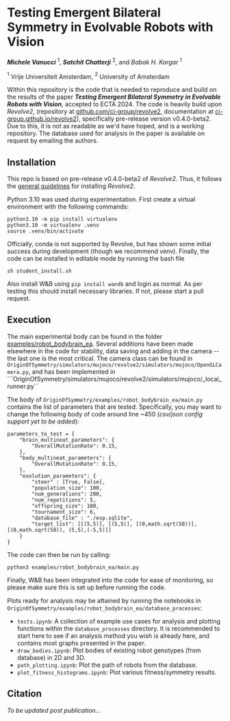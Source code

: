 # Testing Emergent Bilateral Symmetry in Evolvable Robots with Vision
***Michele Vanucci*** $^1$, ***Satchit Chatterji*** $^2$, and *Babak H. Kargar* $^1$

$^1$ Vrije Universiteit Amsterdam, $^2$ University of Amsterdam

Within this repository is the code that is needed to reproduce and build on the results of the paper ***Testing Emergent Bilateral Symmetry in Evolvable Robots with Vision***, accepted to ECTA 2024. The code is heavily build upon *Revolve2*, (repository at [github.com/ci-group/revolve2](https://github.com/ci-group/revolve2), documentation at [ci-group.github.io/revolve2](https://ci-group.github.io/revolve2/)), specifically pre-release version v0.4.0-beta2. Due to this, it is not as readable as we'd have hoped, and is a working repository. The database used for analysis in the paper is available on request by emailing the authors.

## Installation

This repo is based on pre-release v0.4.0-beta2 of *Revolve2*. Thus, it follows the [general guidelines](https://ci-group.github.io/revolve2/installation/) for installing *Revolve2*.

Python 3.10 was used during experimentation. First create a virtual environment with the following commands:

```
python3.10 -m pip install virtualenv
python3.10 -m virtualenv .venv
source .venv/bin/activate
```

Officially, conda is not supported by Revolve, but has shown some initial success during development (though we recommend venv). Finally, the code can be installed in editable mode by running the bash file

    sh student_install.sh

Also install W&B using ```pip install wandb``` and login as normal. As per testing this should install necessary libraries. If not, please start a pull request.

## Execution

The main experimental body can be found in the folder [examples/robot_bodybrain_ea](https://github.com/satchitchatterji/OriginOfSymmetry/tree/main/examples/robot_bodybrain_ea). Several additions have been made elsewhere in the code for stability, data saving and adding in the camera -- the last one is the most critical. The camera class can be found in ```OriginOfSymmetry/simulators/mujoco/revolve2/simulators/mujoco/OpenGLCamera.py```, and has been implemented in ```OriginOfSymmetry/simulators/mujoco/revolve2/simulators/mujoco/_local_runner.py``

The body of ```OriginOfSymmetry/examples/robot_bodybrain_ea/main.py``` contains the list of parameters that are tested. Specifically, you may want to change the following body of code around line ~450 (*csv/json config support yet to be added*):


    parameters_to_test = {
        "brain_multineat_parameters": {
            "OverallMutationRate": 0.15,
        },
        "body_multineat_parameters": {
            "OverallMutationRate": 0.15,
        },
        "evolution_parameters": {
            "steer" : [True, False],
            "population_size": 100,
            "num_generations": 200,
            "num_repetitions": 5,
            "offspring_size": 100,
            "tournament_size": 6,
            "database_file" : "./exp.sqlite",
            "target_list": [[(5,5)], [(5,5)], [(0,math.sqrt(50))], [(0,math.sqrt(50)), (5,5),(-5,5)]]
        }
    }

The code can then be run by calling:

    python3 examples/robot_bodybrain_ea/main.py

Finally, W&B has been integrated into the code for ease of monitoring, so please make sure this is set up before running the code.

Plots ready for analysis may be attained by running the notebooks in ```OriginOfSymmetry/examples/robot_bodybrain_ea/database_processes```:
- ```tests.ipynb```: A collection of example use cases for analysis and plotting functions within the ```database_processes``` directory. It is recommended to start here to see if an analysis method you wish is already here, and contains most graphs presented in the paper.
- ```draw_bodies.ipynb```: Plot bodies of existing robot genotypes (from database) in 2D and 3D.
- ```path_plotting.ipynb```: Plot the path of robots from the database.
- ```plot_fitness_histograms.ipynb```: Plot various fitness/symmetry results.


## Citation

*To be updated post publication*...